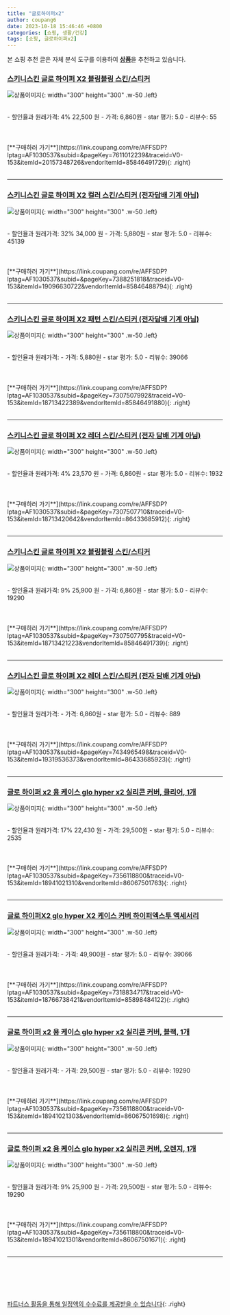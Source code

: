 ```yaml
---
title: "글로하이퍼x2"
author: coupang6
date: 2023-10-18 15:46:46 +0800
categories: [쇼핑, 생활/건강]
tags: [쇼핑, 글로하이퍼x2]
---
```


본 쇼핑 추천 글은 자체 분석 도구를 이용하여 [**상품**](https://link.coupang.com/a/bao1ui)을 추천하고 있습니다.

### [스키니스킨 글로 하이퍼 X2 블링블링 스킨/스티커](https://link.coupang.com/re/AFFSDP?lptag=AF1030537&subid=&pageKey=7611012239&traceid=V0-153&itemId=20157348726&vendorItemId=85846491729)

![상품이미지](https://thumbnail6.coupangcdn.com/thumbnails/remote/230x230ex/image/vendor_inventory/d8e0/ef43f6fe8348de778384c83a48946c733f5b6be9c85f145930c6cfeb17f5.jpg){: width="300" height="300" .w-50 .left}


<br>
- 할인율과 원래가격: 4%  22,500   원
- 가격: 6,860원
- star 평가: 5.0
- 리뷰수: 55
<br>
<br>
<br>
<br>
[**구매하러 가기**](https://link.coupang.com/re/AFFSDP?lptag=AF1030537&subid=&pageKey=7611012239&traceid=V0-153&itemId=20157348726&vendorItemId=85846491729){: .right}
<br>
<br>

---

### [스키니스킨 글로 하이퍼 X2 컬러 스킨/스티커 (전자담배 기계 아님)](https://link.coupang.com/re/AFFSDP?lptag=AF1030537&subid=&pageKey=7388251818&traceid=V0-153&itemId=19096630722&vendorItemId=85846488794)

![상품이미지](https://thumbnail8.coupangcdn.com/thumbnails/remote/230x230ex/image/vendor_inventory/58fd/8c221369d4ce48de88c931734254794f700f609d682572009e2a9a0d31c5.jpg){: width="300" height="300" .w-50 .left}


<br>
- 할인율과 원래가격: 32%  34,000   원
- 가격: 5,880원
- star 평가: 5.0
- 리뷰수: 45139
<br>
<br>
<br>
<br>
[**구매하러 가기**](https://link.coupang.com/re/AFFSDP?lptag=AF1030537&subid=&pageKey=7388251818&traceid=V0-153&itemId=19096630722&vendorItemId=85846488794){: .right}
<br>
<br>

---

### [스키니스킨 글로 하이퍼 X2 패턴 스킨/스티커 (전자담배 기계 아님)](https://link.coupang.com/re/AFFSDP?lptag=AF1030537&subid=&pageKey=7307507992&traceid=V0-153&itemId=18713422389&vendorItemId=85846491880)

![상품이미지](https://thumbnail6.coupangcdn.com/thumbnails/remote/230x230ex/image/vendor_inventory/0c50/5fd699525ff4d3971b9e263b5811c3725ccae5f1bf29b9840730fb2720e7.jpg){: width="300" height="300" .w-50 .left}


<br>
- 할인율과 원래가격: 
- 가격: 5,880원
- star 평가: 5.0
- 리뷰수: 39066
<br>
<br>
<br>
<br>
[**구매하러 가기**](https://link.coupang.com/re/AFFSDP?lptag=AF1030537&subid=&pageKey=7307507992&traceid=V0-153&itemId=18713422389&vendorItemId=85846491880){: .right}
<br>
<br>

---

### [스키니스킨 글로 하이퍼 X2 레더 스킨/스티커 (전자 담배 기계 아님)](https://link.coupang.com/re/AFFSDP?lptag=AF1030537&subid=&pageKey=7307507710&traceid=V0-153&itemId=18713420642&vendorItemId=86433685912)

![상품이미지](https://thumbnail7.coupangcdn.com/thumbnails/remote/230x230ex/image/vendor_inventory/60eb/96a3466e786564da80302f2ad3b10351c89045ae4b93d8944d6d0b3b2d9a.jpg){: width="300" height="300" .w-50 .left}


<br>
- 할인율과 원래가격: 4%  23,570   원
- 가격: 6,860원
- star 평가: 5.0
- 리뷰수: 1932
<br>
<br>
<br>
<br>
[**구매하러 가기**](https://link.coupang.com/re/AFFSDP?lptag=AF1030537&subid=&pageKey=7307507710&traceid=V0-153&itemId=18713420642&vendorItemId=86433685912){: .right}
<br>
<br>

---

### [스키니스킨 글로 하이퍼 X2 블링블링 스킨/스티커](https://link.coupang.com/re/AFFSDP?lptag=AF1030537&subid=&pageKey=7307507795&traceid=V0-153&itemId=18713421223&vendorItemId=85846491739)

![상품이미지](https://thumbnail6.coupangcdn.com/thumbnails/remote/230x230ex/image/vendor_inventory/d8e0/ef43f6fe8348de778384c83a48946c733f5b6be9c85f145930c6cfeb17f5.jpg){: width="300" height="300" .w-50 .left}


<br>
- 할인율과 원래가격: 9%  25,900   원
- 가격: 6,860원
- star 평가: 5.0
- 리뷰수: 19290
<br>
<br>
<br>
<br>
[**구매하러 가기**](https://link.coupang.com/re/AFFSDP?lptag=AF1030537&subid=&pageKey=7307507795&traceid=V0-153&itemId=18713421223&vendorItemId=85846491739){: .right}
<br>
<br>

---

### [스키니스킨 글로 하이퍼 X2 레더 스킨/스티커 (전자 담배 기계 아님)](https://link.coupang.com/re/AFFSDP?lptag=AF1030537&subid=&pageKey=7434965498&traceid=V0-153&itemId=19319536373&vendorItemId=86433685923)

![상품이미지](https://thumbnail7.coupangcdn.com/thumbnails/remote/230x230ex/image/vendor_inventory/60eb/96a3466e786564da80302f2ad3b10351c89045ae4b93d8944d6d0b3b2d9a.jpg){: width="300" height="300" .w-50 .left}


<br>
- 할인율과 원래가격: 
- 가격: 6,860원
- star 평가: 5.0
- 리뷰수: 889
<br>
<br>
<br>
<br>
[**구매하러 가기**](https://link.coupang.com/re/AFFSDP?lptag=AF1030537&subid=&pageKey=7434965498&traceid=V0-153&itemId=19319536373&vendorItemId=86433685923){: .right}
<br>
<br>

---

### [글로 하이퍼 x2 용 케이스 glo hyper x2 실리콘 커버, 클리어, 1개](https://link.coupang.com/re/AFFSDP?lptag=AF1030537&subid=&pageKey=7356118800&traceid=V0-153&itemId=18941021310&vendorItemId=86067501763)

![상품이미지](https://thumbnail9.coupangcdn.com/thumbnails/remote/230x230ex/image/vendor_inventory/dc27/5e8f391d505053f10746a97ab8765e0009a84853b483163fbf5a7b5a65b6.jpg){: width="300" height="300" .w-50 .left}


<br>
- 할인율과 원래가격: 17%  22,430   원
- 가격: 29,500원
- star 평가: 5.0
- 리뷰수: 2535
<br>
<br>
<br>
<br>
[**구매하러 가기**](https://link.coupang.com/re/AFFSDP?lptag=AF1030537&subid=&pageKey=7356118800&traceid=V0-153&itemId=18941021310&vendorItemId=86067501763){: .right}
<br>
<br>

---

### [글로 하이퍼X2 glo hyper X2 케이스 커버 하이퍼엑스투 액세서리](https://link.coupang.com/re/AFFSDP?lptag=AF1030537&subid=&pageKey=7318834717&traceid=V0-153&itemId=18766738421&vendorItemId=85898484122)

![상품이미지](https://thumbnail7.coupangcdn.com/thumbnails/remote/230x230ex/image/vendor_inventory/f9bd/cfd4292149907722edc6f1fa3e9a98c7f446823167e3f1b9aa86fe8f0f58.jpg){: width="300" height="300" .w-50 .left}


<br>
- 할인율과 원래가격: 
- 가격: 49,900원
- star 평가: 5.0
- 리뷰수: 39066
<br>
<br>
<br>
<br>
[**구매하러 가기**](https://link.coupang.com/re/AFFSDP?lptag=AF1030537&subid=&pageKey=7318834717&traceid=V0-153&itemId=18766738421&vendorItemId=85898484122){: .right}
<br>
<br>

---

### [글로 하이퍼 x2 용 케이스 glo hyper x2 실리콘 커버, 블랙, 1개](https://link.coupang.com/re/AFFSDP?lptag=AF1030537&subid=&pageKey=7356118800&traceid=V0-153&itemId=18941021303&vendorItemId=86067501698)

![상품이미지](https://thumbnail9.coupangcdn.com/thumbnails/remote/230x230ex/image/vendor_inventory/dc27/5e8f391d505053f10746a97ab8765e0009a84853b483163fbf5a7b5a65b6.jpg){: width="300" height="300" .w-50 .left}


<br>
- 할인율과 원래가격: 
- 가격: 29,500원
- star 평가: 5.0
- 리뷰수: 19290
<br>
<br>
<br>
<br>
[**구매하러 가기**](https://link.coupang.com/re/AFFSDP?lptag=AF1030537&subid=&pageKey=7356118800&traceid=V0-153&itemId=18941021303&vendorItemId=86067501698){: .right}
<br>
<br>

---

### [글로 하이퍼 x2 용 케이스 glo hyper x2 실리콘 커버, 오렌지, 1개](https://link.coupang.com/re/AFFSDP?lptag=AF1030537&subid=&pageKey=7356118800&traceid=V0-153&itemId=18941021301&vendorItemId=86067501671)

![상품이미지](https://thumbnail9.coupangcdn.com/thumbnails/remote/230x230ex/image/vendor_inventory/dc27/5e8f391d505053f10746a97ab8765e0009a84853b483163fbf5a7b5a65b6.jpg){: width="300" height="300" .w-50 .left}


<br>
- 할인율과 원래가격: 9%  25,900   원
- 가격: 29,500원
- star 평가: 5.0
- 리뷰수: 19290
<br>
<br>
<br>
<br>
[**구매하러 가기**](https://link.coupang.com/re/AFFSDP?lptag=AF1030537&subid=&pageKey=7356118800&traceid=V0-153&itemId=18941021301&vendorItemId=86067501671){: .right}
<br>
<br>

---
<br><br><br><br><br> [파트너스 활동을 통해 일정액의 수수료를 제공받을 수 있습니다](https://link.coupang.com/a/bao1ui){: .right}
